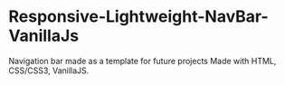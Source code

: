 # Responsive-Lightweight-NavBar-VanillaJs
Navigation bar made as a template for future projects
Made with HTML, CSS/CSS3, VanillaJS.
